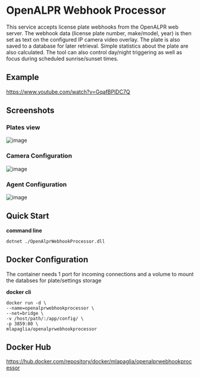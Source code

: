 # OpenALPR Webhook Processor

This service accepts license plate webhooks from the OpenALPR web server. The webhook data (license plate number, make/model, year) is then set as text on the configured IP camera video overlay. The plate is also saved to a database for later retrieval. Simple statistics about the plate are also calculated. The tool can also control day/night triggering as well as focus during scheduled sunrise/sunset times.

## Example
https://www.youtube.com/watch?v=GqafBPlDC7Q

## Screenshots
### Plates view
![image](https://user-images.githubusercontent.com/4184746/104876013-ba0c6000-5924-11eb-9035-c9d5ab481959.png)

### Camera Configuration
![image](https://user-images.githubusercontent.com/4184746/104876061-d9a38880-5924-11eb-93a0-5600162f7477.png)

### Agent Configuration
![image](https://user-images.githubusercontent.com/4184746/104876130-035caf80-5925-11eb-8b24-cd47ef551295.png)

## Quick Start
**command line**

    dotnet ./OpenAlprWebhookProcessor.dll

## Docker Configuration
The container needs 1 port for incoming connections and a volume to mount the databses for plate/settings storage

**docker cli**

    docker run -d \
    --name=openalprwebhookprocessor \
    --net=bridge \
    -v /host/path/:/app/config/ \
    -p 3859:80 \
    mlapaglia/openalprwebhookprocessor
    
## Docker Hub
https://hub.docker.com/repository/docker/mlapaglia/openalprwebhookprocessor
